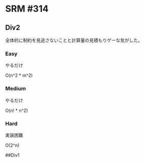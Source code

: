 # SRM #314

## Div2

全体的に制約を見逃さないことと計算量の見積もりゲーな気がした。

### Easy
やるだけ

O(n^2 * m^2)

### Medium
やるだけ

O(n! * n^2)

### Hard
実装困難 

O(2^n)

##Div1
